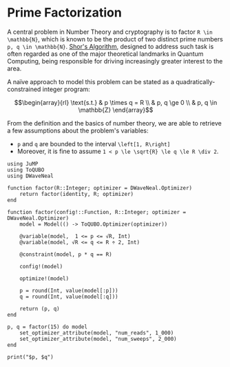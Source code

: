 # Prime Factorization

A central problem in Number Theory and cryptography is to factor ``R \in \mathbb{N}``, which is known
to be the product of two distinct prime numbers ``p, q \in \mathbb{N}``.
[Shor's Algorithm](https://en.wikipedia.org/wiki/Shor%27s_algorithm), designed to address such task is
often regarded as one of the major theoretical landmarks in Quantum Computing, being responsible for
driving increasingly greater interest to the area.

A naïve approach to model this problem can be stated as a quadratically-constrained integer program:
```math
\begin{array}{rl}
\text{s.t.} & p \times q = R \\
            & p, q \ge 0     \\
            & p, q \in \mathbb{Z}
\end{array}
```

From the definition and the basics of number theory, we are able to retrieve a few assumptions about the problem's variables:
- ``p`` and ``q`` are bounded to the interval ``\left[1, R\right]``
- Moreover, it is fine to assume ``1 < p \le \sqrt{R} \le q \le R \div 2``.

```@example prime-factorization
using JuMP
using ToQUBO
using DWaveNeal

function factor(R::Integer; optimizer = DWaveNeal.Optimizer)
    return factor(identity, R; optimizer)
end

function factor(config!::Function, R::Integer; optimizer = DWaveNeal.Optimizer)
    model = Model(() -> ToQUBO.Optimizer(optimizer))

    @variable(model,  1 <= p <= √R, Int)
    @variable(model, √R <= q <= R ÷ 2, Int)

    @constraint(model, p * q == R)

    config!(model)

    optimize!(model)

    p = round(Int, value(model[:p]))
    q = round(Int, value(model[:q]))

    return (p, q)
end
```

```@example prime-factorization
p, q = factor(15) do model
    set_optimizer_attribute(model, "num_reads", 1_000)
    set_optimizer_attribute(model, "num_sweeps", 2_000)
end

print("$p, $q")
```